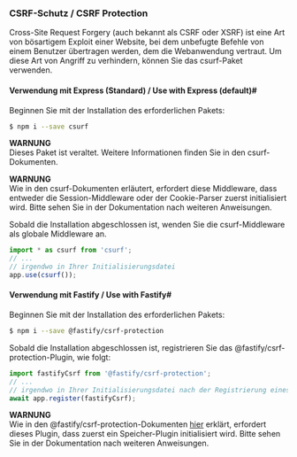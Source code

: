 ### CSRF-Schutz / CSRF Protection

Cross-Site Request Forgery (auch bekannt als CSRF oder XSRF) ist eine Art von bösartigem Exploit einer Website, bei dem unbefugte Befehle von einem Benutzer übertragen werden, dem die Webanwendung vertraut. Um diese Art von Angriff zu verhindern, können Sie das csurf-Paket verwenden.

#### Verwendung mit Express (Standard) / Use with Express (default)#

Beginnen Sie mit der Installation des erforderlichen Pakets:

```bash
$ npm i --save csurf
```

**WARNUNG**  
Dieses Paket ist veraltet. Weitere Informationen finden Sie in den csurf-Dokumenten.

**WARNUNG**  
Wie in den csurf-Dokumenten erläutert, erfordert diese Middleware, dass entweder die Session-Middleware oder der Cookie-Parser zuerst initialisiert wird. Bitte sehen Sie in der Dokumentation nach weiteren Anweisungen.

Sobald die Installation abgeschlossen ist, wenden Sie die csurf-Middleware als globale Middleware an.

```typescript
import * as csurf from 'csurf';
// ...
// irgendwo in Ihrer Initialisierungsdatei
app.use(csurf());
```

#### Verwendung mit Fastify / Use with Fastify#

Beginnen Sie mit der Installation des erforderlichen Pakets:

```bash
$ npm i --save @fastify/csrf-protection
```

Sobald die Installation abgeschlossen ist, registrieren Sie das @fastify/csrf-protection-Plugin, wie folgt:

```typescript
import fastifyCsrf from '@fastify/csrf-protection';
// ...
// irgendwo in Ihrer Initialisierungsdatei nach der Registrierung eines Speicher-Plugins
await app.register(fastifyCsrf);
```

**WARNUNG**  
Wie in den @fastify/csrf-protection-Dokumenten [hier](https://github.com/fastify/csrf-protection#usage) erklärt, erfordert dieses Plugin, dass zuerst ein Speicher-Plugin initialisiert wird. Bitte sehen Sie in der Dokumentation nach weiteren Anweisungen.
